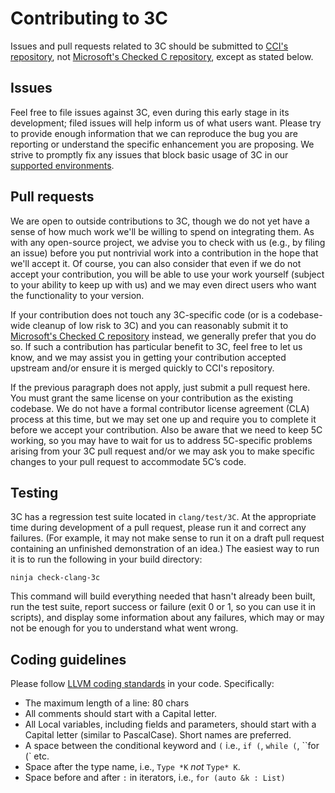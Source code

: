 # Contributing to 3C

Issues and pull requests related to 3C should be submitted to [CCI's repository](https://github.com/correctcomputation/checkedc-clang), not [Microsoft's Checked C repository](https://github.com/microsoft/checkedc-clang), except as stated below.

## Issues

Feel free to file issues against 3C, even during this early stage in its development; filed issues will help inform us of what users want.  Please try to provide enough information that we can reproduce the bug you are reporting or understand the specific enhancement you are proposing.  We strive to promptly fix any issues that block basic usage of 3C in our [supported environments](INSTALL.md#supported-environments).

## Pull requests

We are open to outside contributions to 3C, though we do not yet have a sense of how much work we'll be willing to spend on integrating them.  As with any open-source project, we advise you to check with us (e.g., by filing an issue) before you put nontrivial work into a contribution in the hope that we'll accept it.  Of course, you can also consider that even if we do not accept your contribution, you will be able to use your work yourself (subject to your ability to keep up with us) and we may even direct users who want the functionality to your version.

If your contribution does not touch any 3C-specific code (or is a codebase-wide cleanup of low risk to 3C) and you can reasonably submit it to [Microsoft's Checked C repository](https://github.com/microsoft/checkedc-clang) instead, we generally prefer that you do so.  If such a contribution has particular benefit to 3C, feel free to let us know, and we may assist you in getting your contribution accepted upstream and/or ensure it is merged quickly to CCI's repository.

If the previous paragraph does not apply, just submit a pull request here.  You must grant the same license on your contribution as the existing codebase.  We do not have a formal contributor license agreement (CLA) process at this time, but we may set one up and require you to complete it before we accept your contribution.  Also be aware that we need to keep 5C working, so you may have to wait for us to address 5C-specific problems arising from your 3C pull request and/or we may ask you to make specific changes to your pull request to accommodate 5C’s code.

## Testing

3C has a regression test suite located in `clang/test/3C`.  At the appropriate time during development of a pull request, please run it and correct any failures.  (For example, it may not make sense to run it on a draft pull request containing an unfinished demonstration of an idea.)  The easiest way to run it is to run the following in your build directory:

```
ninja check-clang-3c
```

This command will build everything needed that hasn't already been built, run the test suite, report success or failure (exit 0 or 1, so you can use it in scripts), and display some information about any failures, which may or may not be enough for you to understand what went wrong.

## Coding guidelines

Please follow [LLVM coding standards](https://llvm.org/docs/CodingStandards.html#name-types-functions-variables-and-enumerators-properly) in your code. Specifically:

* The maximum length of a line: 80 chars
* All comments should start with a Capital letter.
* All Local variables, including fields and parameters, should start with a Capital letter (similar to PascalCase). Short names are preferred.
* A space between the conditional keyword and `(` i.e., `if (`, `while (`, ``for (` etc.
* Space after the type name, i.e., `Type *K` _not_ `Type* K`.
* Space before and after `:` in iterators, i.e., `for (auto &k : List)`
